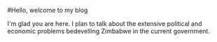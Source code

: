#Hello, welcome to my blog

I'm glad you are here. I plan to talk about the extensive political and economic problems bedevelling Zimbabwe in the current government.
